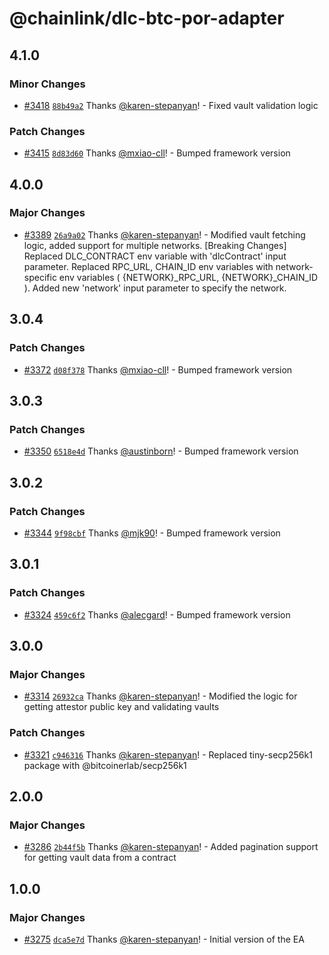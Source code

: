 # @chainlink/dlc-btc-por-adapter

## 4.1.0

### Minor Changes

- [#3418](https://github.com/smartcontractkit/external-adapters-js/pull/3418) [`88b49a2`](https://github.com/smartcontractkit/external-adapters-js/commit/88b49a23f7ecd685728d31875a7d2d06e0880bf9) Thanks [@karen-stepanyan](https://github.com/karen-stepanyan)! - Fixed vault validation logic

### Patch Changes

- [#3415](https://github.com/smartcontractkit/external-adapters-js/pull/3415) [`8d83d60`](https://github.com/smartcontractkit/external-adapters-js/commit/8d83d60953e04b1f797f21f1504a3976ea0a4f36) Thanks [@mxiao-cll](https://github.com/mxiao-cll)! - Bumped framework version

## 4.0.0

### Major Changes

- [#3389](https://github.com/smartcontractkit/external-adapters-js/pull/3389) [`26a9a02`](https://github.com/smartcontractkit/external-adapters-js/commit/26a9a02e1b95a4b293a405777baaad89e3baae66) Thanks [@karen-stepanyan](https://github.com/karen-stepanyan)! - Modified vault fetching logic, added support for multiple networks.
  [Breaking Changes]
  Replaced DLC_CONTRACT env variable with 'dlcContract' input parameter.
  Replaced RPC_URL, CHAIN_ID env variables with network-specific env variables ( {NETWORK}\_RPC_URL, {NETWORK}\_CHAIN_ID ).
  Added new 'network' input parameter to specify the network.

## 3.0.4

### Patch Changes

- [#3372](https://github.com/smartcontractkit/external-adapters-js/pull/3372) [`d08f378`](https://github.com/smartcontractkit/external-adapters-js/commit/d08f378e44e3f9587861421066163325c621d150) Thanks [@mxiao-cll](https://github.com/mxiao-cll)! - Bumped framework version

## 3.0.3

### Patch Changes

- [#3350](https://github.com/smartcontractkit/external-adapters-js/pull/3350) [`6518e4d`](https://github.com/smartcontractkit/external-adapters-js/commit/6518e4dc6baca3c6289c595e29d48e149824054d) Thanks [@austinborn](https://github.com/austinborn)! - Bumped framework version

## 3.0.2

### Patch Changes

- [#3344](https://github.com/smartcontractkit/external-adapters-js/pull/3344) [`9f98cbf`](https://github.com/smartcontractkit/external-adapters-js/commit/9f98cbf6f7418d563f7165e97748680ec6b82b58) Thanks [@mjk90](https://github.com/mjk90)! - Bumped framework version

## 3.0.1

### Patch Changes

- [#3324](https://github.com/smartcontractkit/external-adapters-js/pull/3324) [`459c6f2`](https://github.com/smartcontractkit/external-adapters-js/commit/459c6f22acc97fb741d13a342a6aae68d6e63480) Thanks [@alecgard](https://github.com/alecgard)! - Bumped framework version

## 3.0.0

### Major Changes

- [#3314](https://github.com/smartcontractkit/external-adapters-js/pull/3314) [`26932ca`](https://github.com/smartcontractkit/external-adapters-js/commit/26932ca50bafa4267ec0f6e27154d3df6ebc965c) Thanks [@karen-stepanyan](https://github.com/karen-stepanyan)! - Modified the logic for getting attestor public key and validating vaults

### Patch Changes

- [#3321](https://github.com/smartcontractkit/external-adapters-js/pull/3321) [`c946316`](https://github.com/smartcontractkit/external-adapters-js/commit/c946316f2826dac341079f1035577e73f4ec15f3) Thanks [@karen-stepanyan](https://github.com/karen-stepanyan)! - Replaced tiny-secp256k1 package with @bitcoinerlab/secp256k1

## 2.0.0

### Major Changes

- [#3286](https://github.com/smartcontractkit/external-adapters-js/pull/3286) [`2b44f5b`](https://github.com/smartcontractkit/external-adapters-js/commit/2b44f5b533d91120b14ab75c3ca0db9f14fd6482) Thanks [@karen-stepanyan](https://github.com/karen-stepanyan)! - Added pagination support for getting vault data from a contract

## 1.0.0

### Major Changes

- [#3275](https://github.com/smartcontractkit/external-adapters-js/pull/3275) [`dca5e7d`](https://github.com/smartcontractkit/external-adapters-js/commit/dca5e7d4fc8388f881bd757767e23e7c599e2ee1) Thanks [@karen-stepanyan](https://github.com/karen-stepanyan)! - Initial version of the EA
